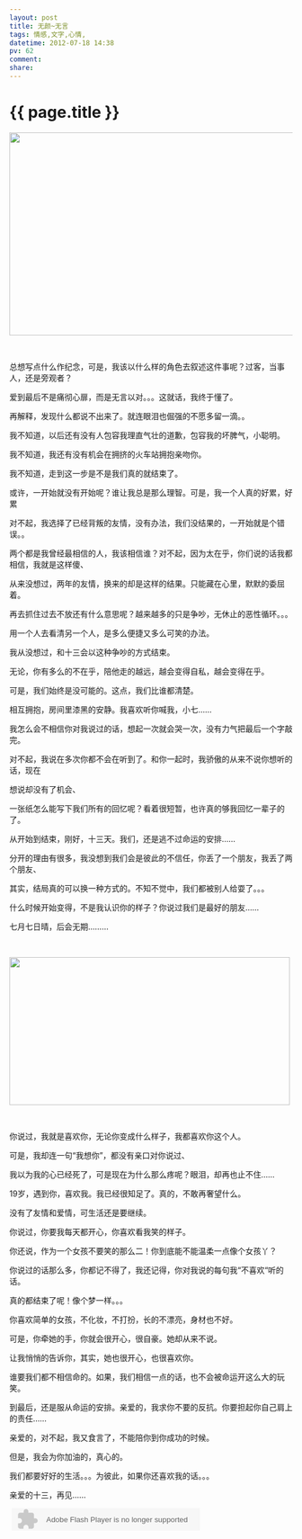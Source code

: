 ```yaml
---
layout: post
title: 无颜~无言
tags: 情感,文字,心情,
datetime: 2012-07-18 14:38
pv: 62
comment: 
share: 
---
```


{{ page.title }}
================

 <p><img width="510" height="361" src="/hi/images/eaf81a4c510fd9f9b30e8af1252dd42a2834a409.jpg"                                 /></p><p><br /></p><p>总想写点什么作纪念，可是，我该以什么样的角色去叙述这件事呢？过客，当事人，还是旁观者？</p><p>爱到最后不是痛彻心扉，而是无言以对。。。这就话，我终于懂了。</p><p>再解释，发现什么都说不出来了。就连眼泪也倔强的不愿多留一滴。。</p><p>我不知道，以后还有没有人包容我理直气壮的道歉，包容我的坏脾气，小聪明。</p><p>我不知道，我还有没有机会在拥挤的火车站拥抱亲吻你。</p><p>我不知道，走到这一步是不是我们真的就结束了。</p><p>或许，一开始就没有开始呢？谁让我总是那么理智。可是，我一个人真的好累，好累</p><p>对不起，我选择了已经背叛的友情，没有办法，我们没结果的，一开始就是个错误。。</p><p>两个都是我曾经最相信的人，我该相信谁？对不起，因为太在乎，你们说的话我都相信，我就是这样傻、</p><p>从来没想过，两年的友情，换来的却是这样的结果。只能藏在心里，默默的委屈着。</p><p>再去抓住过去不放还有什么意思呢？越来越多的只是争吵，无休止的恶性循环。。。</p><p>用一个人去看清另一个人，是多么便捷又多么可笑的办法。</p><p>我从没想过，和十三会以这种争吵的方式结束。</p><p>无论，你有多么的不在乎，陪他走的越远，越会变得自私，越会变得在乎。</p><p>可是，我们始终是没可能的。这点，我们比谁都清楚。</p><p>相互拥抱，房间里漆黑的安静。我喜欢听你喊我，小七……</p><p>我怎么会不相信你对我说过的话，想起一次就会哭一次，没有力气把最后一个字敲完。</p><p>对不起，我说在多次你都不会在听到了。和你一起时，我骄傲的从来不说你想听的话，现在</p><p>想说却没有了机会、</p><p>一张纸怎么能写下我们所有的回忆呢？看着很短暂，也许真的够我回忆一辈子的了。</p><p>从开始到结束，刚好，十三天。我们，还是逃不过命运的安排……</p><p>分开的理由有很多，我没想到我们会是彼此的不信任，你丢了一个朋友，我丢了两个朋友、</p><p>其实，结局真的可以换一种方式的。不知不觉中，我们都被别人给耍了。。。</p><p>什么时候开始变得，不是我认识你的样子？你说过我们是最好的朋友……</p><p>七月七日晴，后会无期………</p><p><br /></p><p><img width="499" height="263" src="/hi/images/4d086e061d950a7b352a915c0ad162d9f2d3c90f.jpg"                                 /></p><p><br /></p><p>你说过，我就是喜欢你，无论你变成什么样子，我都喜欢你这个人。</p><p>可是，我却连一句“我想你”，都没有亲口对你说过、</p><p>我以为我的心已经死了，可是现在为什么那么疼呢？眼泪，却再也止不住……</p><p>19岁，遇到你，喜欢我。我已经很知足了。真的，不敢再奢望什么。</p><p>没有了友情和爱情，可生活还是要继续。</p><p>你说过，你要我每天都开心，你喜欢看我笑的样子。</p><p>你还说，作为一个女孩不要笑的那么二！你到底能不能温柔一点像个女孩丫？</p><p>你说过的话那么多，你都记不得了，我还记得，你对我说的每句我“不喜欢“听的话。</p><p>真的都结束了呢！像个梦一样。。。</p><p>你喜欢简单的女孩，不化妆，不打扮，长的不漂亮，身材也不好。</p><p>可是，你牵她的手，你就会很开心，很自豪。她却从来不说。</p><p>让我悄悄的告诉你，其实，她也很开心，也很喜欢你。</p><p>谁要我们都不相信命的。如果，我们相信一点的话，也不会被命运开这么大的玩笑。</p><p>到最后，还是服从命运的安排。亲爱的，我求你不要的反抗。你要担起你自己肩上的责任……</p><p>亲爱的，对不起，我又食言了，不能陪你到你成功的时候。</p><p>但是，我会为你加油的，真心的。</p><p>我们都要好好的生活。。。为彼此，如果你还喜欢我的话。。。</p><p>亲爱的十三，再见……</p><p>&nbsp;<embed height="40" border="0" width="335" flashvars="id=14879630&autoPlay=true&replay=true" alt="" src="http://ting.baidu.com/widget/space/flash/SpaceMP3Player.swf" wmode="transparent" type="application/x-shockwave-flash" name="plugin" /><br /><br /></p> 

